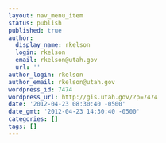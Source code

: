 ```yaml
---
layout: nav_menu_item
status: publish
published: true
author:
  display_name: rkelson
  login: rkelson
  email: rkelson@utah.gov
  url: ''
author_login: rkelson
author_email: rkelson@utah.gov
wordpress_id: 7474
wordpress_url: http://gis.utah.gov/?p=7474
date: '2012-04-23 08:30:40 -0500'
date_gmt: '2012-04-23 14:30:40 -0500'
categories: []
tags: []
---
```


